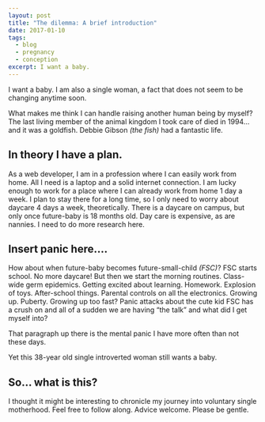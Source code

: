 ```yaml
---
layout: post
title: "The dilemma: A brief introduction"
date: 2017-01-10
tags:
  - blog
  - pregnancy
  - conception
excerpt: I want a baby.
---
```


I want a baby. I am also a single woman, a fact that does not seem to be changing anytime soon.

What makes me think I can handle raising another human being by myself? The last living member of the animal kingdom I took care of died in 1994… and it was a goldfish. Debbie Gibson _(the fish)_ had a fantastic life.

## In theory I have a plan.

As a web developer, I am in a profession where I can easily work from home. All I need is a laptop and a solid internet connection. I am lucky enough to work for a place where I can already work from home 1 day a week. I plan to stay there for a long time, so I only need to worry about daycare 4 days a week, theoretically. There is a daycare on campus, but only once future-baby is 18 months old. Day care is expensive, as are nannies. I need to do more research here.

## Insert panic here….

How about when future-baby becomes future-small-child _(FSC)_? FSC starts school. No more daycare! But then we start the morning routines. Class-wide germ epidemics. Getting excited about learning. Homework. Explosion of toys. After-school things. Parental controls on all the electronics. Growing up. Puberty. Growing up too fast? Panic attacks about the cute kid FSC has a crush on and all of a sudden we are having “the talk” and what did I get myself into?

That paragraph up there is the mental panic I have more often than not these days.

Yet this 38-year old single introverted woman still wants a baby.

## So… what is this?

I thought it might be interesting to chronicle my journey into voluntary single motherhood. Feel free to follow along. Advice welcome. Please be gentle.
